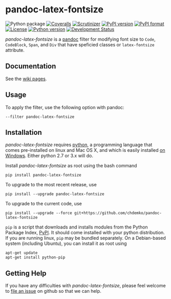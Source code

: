 # pandoc-latex-fontsize
![Python package](https://github.com/chdemko/pandoc-latex-fontsize/workflows/Python%20package/badge.svg?branch=develop)
[![Coveralls](https://img.shields.io/coveralls/github/chdemko/pandoc-latex-fontsize/1.1.3.svg)](https://coveralls.io/github/chdemko/pandoc-latex-fontsize?branch=1.1.3)
[![Scrutinizer](https://img.shields.io/scrutinizer/g/chdemko/pandoc-latex-fontsize.svg)](https://scrutinizer-ci.com/g/chdemko/pandoc-latex-fontsize/)
[![PyPI version](https://img.shields.io/pypi/v/pandoc-latex-fontsize.svg)](https://pypi.org/project/pandoc-latex-fontsize/)
[![PyPI format](https://img.shields.io/pypi/format/pandoc-latex-fontsize.svg)](https://pypi.org/project/pandoc-latex-fontsize/)
[![License](https://img.shields.io/pypi/l/pandoc-latex-fontsize.svg)](https://raw.githubusercontent.com/chdemko/pandoc-latex-fontsize/1.1.3/LICENSE)
[![Python version](https://img.shields.io/pypi/pyversions/pandoc-latex-fontsize.svg)](https://pypi.org/project/pandoc-latex-fontsize/)
[![Development Status](https://img.shields.io/pypi/status/pandoc-latex-fontsize.svg)](https://pypi.org/project/pandoc-latex-fontsize/)

*pandoc-latex-fontsize* is a [pandoc] filter for modifying font size to `Code`, `CodeBlock`, `Span`, and `Div` that have speficied classes or `latex-fontsize` attribute.

[pandoc]: http://pandoc.org/

Documentation
-------------

See the [wiki pages](https://github.com/chdemko/pandoc-latex-fontsize/wiki).

Usage
-----

To apply the filter, use the following option with pandoc:

    --filter pandoc-latex-fontsize

Installation
------------

*pandoc-latex-fontsize* requires [python], a programming language that comes pre-installed on linux and Mac OS X, and which is easily installed [on Windows]. Either python 2.7 or 3.x will do.

Install *pandoc-latex-fontsize* as root using the bash command

    pip install pandoc-latex-fontsize

To upgrade to the most recent release, use

    pip install --upgrade pandoc-latex-fontsize

To upgrade to the current code, use

    pip install --upgrade --force git+https://github.com/chdemko/pandoc-latex-fontsize

`pip` is a script that downloads and installs modules from the Python Package Index, [PyPI].  It should come installed with your python distribution. If you are running linux, `pip` may be bundled separately. On a Debian-based system (including Ubuntu), you can install it as root using

    apt-get update
    apt-get install python-pip

[python]: https://www.python.org
[on Windows]: https://www.python.org/downloads/windows
[PyPI]: https://pypi.org


Getting Help
------------

If you have any difficulties with *pandoc-latex-fontsize*, please feel welcome to [file an issue] on github so that we can help.

[file an issue]: https://github.com/chdemko/pandoc-latex-fontsize/issues

